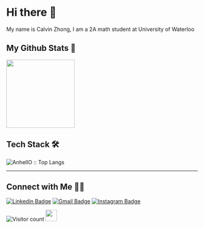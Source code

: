 # Hi there 👋

My name is Calvin Zhong, I am a 2A math student at University of Waterloo


## My Github Stats 🤩
<p align="left">
<a href="https://github.com/jiaweizhong66">
  <img height="180em" src="https://github-readme-stats-eight-theta.vercel.app/api?username=jiaweizhong66&show_icons=true&theme=gruvbox&include_all_commits=true&count_private=true"/>
</a>
</p>

## Tech Stack 🛠 
<p align="left"><img src="https://github-readme-stats.vercel.app/api/top-langs/?username=jiaweizhong66&langs_count=10&theme=tokyonight&layout=compact" alt="AnhellO :: Top Langs" /></p>


<hr>



## Connect with Me 🤝🏻 
[![Linkedin Badge](https://img.shields.io/badge/-Jiawei-blue?style=flat-square&logo=Linkedin&logoColor=white&link=www.linkedin.com/in/jiawei-zhong)](https://www.linkedin.com/in/jiawei-zhong/) [![Gmail Badge](https://img.shields.io/badge/-jiaweicurryzhong@gmail.com-c14438?style=flat-square&logo=Outlook&logoColor=white&link=mailto:ashwanicena5@gmail.com)](j42zhong@uwaterloo.ca) [![Instagram Badge](https://img.shields.io/badge/-@Neel-e4405f?style=flat-square&labelColor=f94877&logo=instagram&logoColor=white&link=https://www.instagram.com/Neel/)](https://www.instagram.com/neelg._.3056/)

![Visitor count](https://visitor-badge.laobi.icu/badge?page_id=jiaweizhong66)   <img src="https://media.giphy.com/media/dxn6fRlTIShoeBr69N/giphy.gif" width="30">


